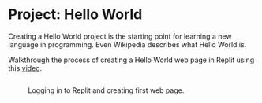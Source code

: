 # Project: Hello World

Creating a Hello World project is the starting point for learning a new language in programming. Even Wikipedia describes what Hello World is.

Walkthrough the process of creating a Hello World web page in Replit using this [video](https://youtu.be/M2Hf2xx96-Y?si=g7Q9OmZiDr663bLH).

<figure><img src="../.gitbook/assets/notes-html-hello-world.avif" alt=""><figcaption><p>Logging in to Replit and creating first web page.</p></figcaption></figure>
